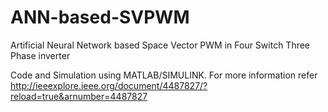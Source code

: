 # ANN-based-SVPWM
Artificial Neural Network based Space Vector PWM in Four Switch Three Phase inverter

Code and Simulation using MATLAB/SIMULINK. For more information refer http://ieeexplore.ieee.org/document/4487827/?reload=true&arnumber=4487827
